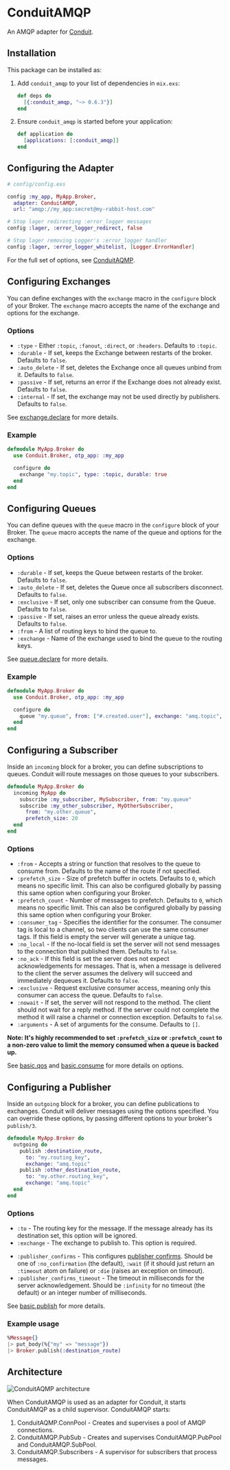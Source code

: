 # ConduitAMQP

An AMQP adapter for [Conduit](https://github.com/conduitframework/conduit).

## Installation

This package can be installed as:

  1. Add `conduit_amqp` to your list of dependencies in `mix.exs`:

        ```elixir
        def deps do
          [{:conduit_amqp, "~> 0.6.3"}]
        end
        ```

  2. Ensure `conduit_amqp` is started before your application:

      ```elixir
      def application do
        [applications: [:conduit_amqp]]
      end
      ```

## Configuring the Adapter

```elixir
# config/config.exs

config :my_app, MyApp.Broker,
  adapter: ConduitAMQP,
  url: "amqp://my_app:secret@my-rabbit-host.com"

# Stop lager redirecting :error_logger messages
config :lager, :error_logger_redirect, false

# Stop lager removing Logger's :error_logger handler
config :lager, :error_logger_whitelist, [Logger.ErrorHandler]
```

For the full set of options, see [ConduitAQMP](https://hexdocs.pm/conduit_amqp/ConduitAMQP.html).

## Configuring Exchanges

You can define exchanges with the `exchange` macro in the
`configure` block of your Broker. The `exchange` macro accepts
the name of the exchange and options for the exchange.

### Options

  * `:type` - Either `:topic`, `:fanout`, `:direct`, or `:headers`. Defaults to `:topic`.
  * `:durable` - If set, keeps the Exchange between restarts of the broker. Defaults to `false`.
  * `:auto_delete` - If set, deletes the Exchange once all queues unbind from it. Defaults to `false`.
  * `:passive` - If set, returns an error if the Exchange does not already exist. Defaults to `false`.
  * `:internal` - If set, the exchange may not be used directly by publishers. Defaults to `false`.

See [exchange.declare](https://www.rabbitmq.com/amqp-0-9-1-reference.html#exchange.declare) for more details.

### Example

```elixir
defmodule MyApp.Broker do
  use Conduit.Broker, otp_app: :my_app

  configure do
    exchange "my.topic", type: :topic, durable: true
  end
end
```

## Configuring Queues

You can define queues with the `queue` macro in the
`configure` block of your Broker. The `queue` macro accepts
the name of the queue and options for the exchange.

### Options

  * `:durable` - If set, keeps the Queue between restarts of the broker. Defaults to `false`.
  * `:auto_delete` - If set, deletes the Queue once all subscribers disconnect. Defaults to `false`.
  * `:exclusive` - If set, only one subscriber can consume from the Queue. Defaults to `false`.
  * `:passive` - If set, raises an error unless the queue already exists.  Defaults to `false`.
  * `:from` - A list of routing keys to bind the queue to.
  * `:exchange` - Name of the exchange used to bind the queue to the routing keys.

See [queue.declare](https://www.rabbitmq.com/amqp-0-9-1-reference.html#queue.declare) for more details.

### Example

```elixir
defmodule MyApp.Broker do
  use Conduit.Broker, otp_app: :my_app

  configure do
    queue "my.queue", from: ["#.created.user"], exchange: "amq.topic", durable: true
  end
end
```

## Configuring a Subscriber

Inside an `incoming` block for a broker, you can define subscriptions to queues. Conduit will route messages on those
queues to your subscribers.

``` elixir
defmodule MyApp.Broker do
  incoming MyApp do
    subscribe :my_subscriber, MySubscriber, from: "my.queue"
    subscribe :my_other_subscriber, MyOtherSubscriber,
      from: "my.other.queue",
      prefetch_size: 20
  end
end
```

### Options

* `:from` - Accepts a string or function that resolves to the queue to consume from. Defaults to the name of the route if not specified.
* `:prefetch_size` - Size of prefetch buffer in octets. Defaults to `0`, which means no specific limit. This can also be configured globally by passing this same option when configuring your Broker.
* `:prefetch_count` - Number of messages to prefetch. Defaults to `0`, which means no specific limit. This can also be configured globally by passing this same option when configuring your Broker.
* `:consumer_tag` - Specifies the identifier for the consumer. The consumer tag is local to a channel, so two clients can use the same consumer tags. If this field is empty the server will generate a unique tag.
* `:no_local` - If the no-local field is set the server will not send messages to the connection that published them. Defaults to `false`.
* `:no_ack` - If this field is set the server does not expect acknowledgements for messages. That is, when a message is delivered to the client the server assumes the delivery will succeed and immediately dequeues it. Defaults to `false`.
* `:exclusive` - Request exclusive consumer access, meaning only this consumer can access the queue. Defaults to `false`.
* `:nowait` - If set, the server will not respond to the method. The client should not wait for a reply method. If the server could not complete the method it will raise a channel or connection exception. Defaults to `false`.
* `:arguments` - A set of arguments for the consume. Defaults to `[]`.

__Note: It's highly recommended to set `:prefetch_size` or `:prefetch_count` to a non-zero value to limit the memory consumed when a queue is backed up.__

See [basic.qos](https://www.rabbitmq.com/amqp-0-9-1-reference.html#basic.qos) and [basic.consume](https://www.rabbitmq.com/amqp-0-9-1-reference.html#basic.consume) for more details on options.

## Configuring a Publisher

Inside an `outgoing` block for a broker, you can define publications to exchanges. Conduit will deliver messages using the
options specified. You can override these options, by passing different options to your broker's `publish/3`.

``` elixir
defmodule MyApp.Broker do
  outgoing do
    publish :destination_route,
      to: "my.routing_key",
      exchange: "amq.topic"
    publish :other_destination_route,
      to: "my.other.routing_key",
      exchange: "amq.topic"
  end
end
```

### Options

* `:to` - The routing key for the message. If the message already has its destination set, this option will be ignored.
* `:exchange` - The exchange to publish to. This option is required.
- `:publisher_confirms` - This configures [publisher confirms](https://www.rabbitmq.com/confirms.html#publisher-confirms). Should be one of `:no_confirmation` (the default), `:wait` (if it should just return an `:timeout` atom on failure) or `:die` (raises an exception on timeout).
- `:publisher_confirms_timeout` - The timeout in milliseconds for the server acknowledgement. Should be `:infinity` for no timeout (the default) or an integer number of milliseconds.

See [basic.publish](https://www.rabbitmq.com/amqp-0-9-1-reference.html#basic.publish) for more details.

### Example usage

```elixir
%Message{}
|> put_body(%{"my" => "message"})
|> Broker.publish(:destination_route)
```

## Architecture

![ConduitAQMP architecture](https://hexdocs.pm/conduit_amqp/assets/architecture.png)

When ConduitAMQP is used as an adapter for Conduit, it starts ConduitAMQP as a child supervisor. ConduitAMQP starts:

  1. ConduitAQMP.ConnPool - Creates and supervises a pool of AMQP connections.
  2. ConduitAMQP.PubSub - Creates and supervises ConduitAMQP.PubPool and ConduitAMQP.SubPool.
  3. ConduitAMQP.Subscribers - A supervisor for subscribers that process messages.
